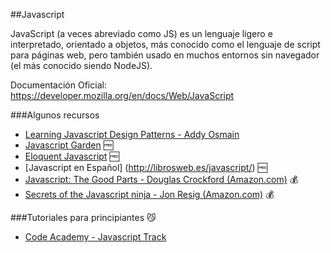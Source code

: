 ##Javascript

JavaScript (a veces abreviado como JS) es un lenguaje ligero e interpretado,
orientado a objetos, más conocido como el lenguaje de script para páginas web,
pero también usado en muchos entornos sin navegador (el más conocido siendo NodeJS). 

Documentación Oficial: https://developer.mozilla.org/en/docs/Web/JavaScript

###Algunos recursos

* [Learning Javascript Design Patterns - Addy Osmain](http://addyosmani.com/resources/essentialjsdesignpatterns/book/)
* [Javascript Garden](http://bonsaiden.github.io/JavaScript-Garden) :free:
* [Eloquent Javascript](http://eloquentjavascript.net/contents.html) :free:
* [Javascript en Español] (http://librosweb.es/javascript/) :free:
* [Javascript: The Good Parts - Douglas Crockford (Amazon.com)](http://amzn.com/0596517742) :moneybag:
* [Secrets of the Javascript ninja - Jon Resig (Amazon.com)](http://amzn.com/193398869X) :moneybag:

###Tutoriales para principiantes :smirk_cat:
* [Code Academy - Javascript Track](http://www.codecademy.com/tracks/javascript)
